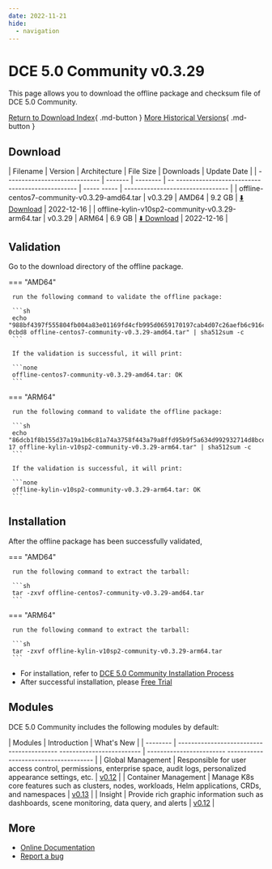 ```yaml
---
date: 2022-11-21
hide:
  - navigation
---
```


# DCE 5.0 Community v0.3.29

This page allows you to download the offline package and checksum file of DCE 5.0 Community.

[Return to Download Index](../index.md){ .md-button }
[More Historical Versions](./dce5-installer-history.md){ .md-button }

## Download

| Filename | Version | Architecture | File Size | Downloads | Update Date |
| ----------------------------- | ------- | -------- | -- ----------------------------------------------- | ----- ----- | -------------------------------- |
| offline-centos7-community-v0.3.29-amd64.tar | v0.3.29 | AMD64 | 9.2 GB | [:arrow_down: Download](https://qiniu-download-public.daocloud.io/DaoCloud_Enterprise/dce5/offline-centos7-community-v0.3.29-amd64.tar) | 2022-12-16 |
| offline-kylin-v10sp2-community-v0.3.29-arm64.tar | v0.3.29 | ARM64 | 6.9 GB | [:arrow_down: Download](https://qiniu-download-public.daocloud.io/DaoCloud_Enterprise/dce5/offline-kylin-v10sp2-community-v0.3.29-arm64.tar) | 2022-12-16 |

## Validation

Go to the download directory of the offline package.

=== "AMD64"

     run the following command to validate the offline package:

     ```sh
     echo "988bf4397f555804fb004a83e01169fd4cfb995d0659170197cab4d07c26aefb6c916ce42c0655d207a2ae7bddd5c28c6c66fc7645c67a174a8919e7e04 0cbd8 offline-centos7-community-v0.3.29-amd64.tar" | sha512sum -c
     ```

     If the validation is successful, it will print:

     ```none
     offline-centos7-community-v0.3.29-amd64.tar: OK
     ```

=== "ARM64"

     run the following command to validate the offline package:

     ```sh
     echo "86dcb1f8b155d37a19a1b6c81a74a3758f443a79a8ffd95b9f5a634d992932714d8bce9805ab52d9fffbfdcbc82873e7c7132a7d3e9a45d5fe00f46de16ab7 17 offline-kylin-v10sp2-community-v0.3.29-arm64.tar" | sha512sum -c
     ```

     If the validation is successful, it will print:

     ```none
     offline-kylin-v10sp2-community-v0.3.29-arm64.tar: OK
     ```
  
## Installation

After the offline package has been successfully validated,

=== "AMD64"

     run the following command to extract the tarball:

     ```sh
     tar -zxvf offline-centos7-community-v0.3.29-amd64.tar
     ```

=== "ARM64"

     run the following command to extract the tarball:

     ```sh
     tar -zxvf offline-kylin-v10sp2-community-v0.3.29-arm64.tar
     ```

- For installation, refer to [DCE 5.0 Community Installation Process](../../install/community/k8s/online.md#_2)
- After successful installation, please [Free Trial](../../dce/license0.md)

## Modules

DCE 5.0 Community includes the following modules by default:

| Modules | Introduction | What's New |
| -------- | ----------------------------------------- ------------------------- | ------------------------ ------------------------------------- |
| Global Management | Responsible for user access control, permissions, enterprise space, audit logs, personalized appearance settings, etc. | [v0.12](../../ghippo/intro/release-notes.md#v012) |
| Container Management | Manage K8s core features such as clusters, nodes, workloads, Helm applications, CRDs, and namespaces | [v0.13](../../kpanda/intro/release-notes.md#v013) |
| Insight | Provide rich graphic information such as dashboards, scene monitoring, data query, and alerts | [v0.12](../../insight/intro/releasenote.md#v012) |

## More

- [Online Documentation](../../dce/index.md)
- [Report a bug](https://github.com/DaoCloud/DaoCloud-docs/issues)